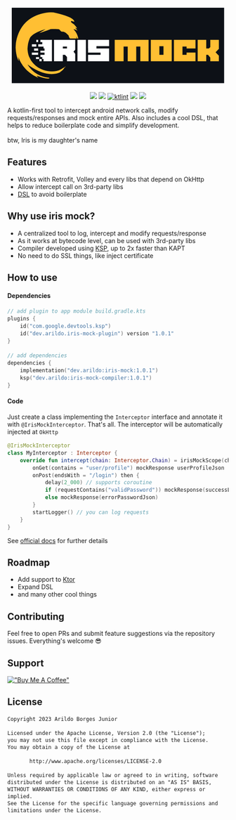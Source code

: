 <p align="center">
  <img src="assets/iris-mock-header.png" /> 
  <br><br>
  <img src="https://img.shields.io/github/actions/workflow/status/arildojr7/iris-mock/pull_request.yml?color=00b330" />
  <img src="https://shields.io/badge/mavenCentral-v1.0.1-blue" />
  <a href="https://pinterest.github.io/ktlint/"><img src="https://img.shields.io/badge/code%20style-%E2%9D%A4-FF4081.svg" alt="ktlint"></a>
  <img src="https://img.shields.io/endpoint?color=00b330&url=https%3A%2F%2Fhits.dwyl.com%2Farildojr7%2Firis-mock.json" />
  <img src="https://img.shields.io/github/license/arildojr7/iris-mock?color=0979ba" />
</p>

A kotlin-first tool to intercept android network calls, modify requests/responses and mock entire APIs. Also includes a cool DSL, that helps to reduce boilerplate code and simplify development.
<br><br>
btw, Iris is my daughter's name

## Features
- Works with Retrofit, Volley and every libs that depend on OkHttp
- Allow intercept call on 3rd-party libs
- [DSL](https://kotlinlang.org/docs/type-safe-builders.html) to avoid boilerplate

## Why use iris mock?
- A centralized tool to log, intercept and modify requests/response
- As it works at bytecode level, can be used with 3rd-party libs
- Compiler developed using [KSP](https://github.com/google/ksp), up to 2x faster than KAPT
- No need to do SSL things, like inject certificate

## How to use

#### Dependencies

```kotlin
// add plugin to app module build.gradle.kts
plugins {
    id("com.google.devtools.ksp")
    id("dev.arildo.iris-mock-plugin") version "1.0.1"
}

// add dependencies
dependencies {
    implementation("dev.arildo:iris-mock:1.0.1")
    ksp("dev.arildo:iris-mock-compiler:1.0.1")
}
```

#### Code
Just create a class implementing the `Interceptor` interface and annotate it with `@IrisMockInterceptor`. That's all. The interceptor will be automatically injected at `OkHttp`

```kotlin
@IrisMockInterceptor
class MyInterceptor : Interceptor {
    override fun intercept(chain: Interceptor.Chain) = irisMockScope(chain) {
        onGet(contains = "user/profile") mockResponse userProfileJson
        onPost(endsWith = "/login") then {
            delay(2_000) // supports coroutine 
            if (requestContains("validPassword")) mockResponse(successLoginJson)
            else mockResponse(errorPasswordJson)
        }
        startLogger() // you can log requests
    }
}
```

See [official docs](https://irismock.arildo.dev/getting-started/configure-gradle/) for further details

## Roadmap
- Add support to [Ktor](https://github.com/ktorio/ktor)
- Expand DSL
- and many other cool things

## Contributing
Feel free to open PRs and submit feature suggestions via the repository issues. Everything's welcome 😎

## Support
[!["Buy Me A Coffee"](https://www.buymeacoffee.com/assets/img/custom_images/orange_img.png)](https://bmc.link/arildojr7)


## License
```
Copyright 2023 Arildo Borges Junior

Licensed under the Apache License, Version 2.0 (the "License");
you may not use this file except in compliance with the License.
You may obtain a copy of the License at

       http://www.apache.org/licenses/LICENSE-2.0

Unless required by applicable law or agreed to in writing, software
distributed under the License is distributed on an "AS IS" BASIS,
WITHOUT WARRANTIES OR CONDITIONS OF ANY KIND, either express or implied.
See the License for the specific language governing permissions and
limitations under the License.
```
